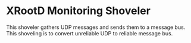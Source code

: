 XRootD Monitoring Shoveler
==========================

This shoveler gathers UDP messages and sends them to a message bus.
This shoveling is to convert unreliable UDP to reliable message bus.